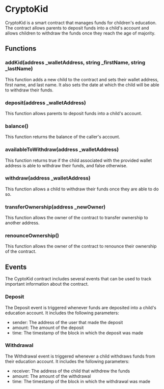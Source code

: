 # CryptoKid
CryptoKid is a smart contract that manages funds for children's education. The contract allows parents to deposit funds into a child's account and allows children to withdraw the funds once they reach the age of majority.

## Functions
###  addKid(address _walletAddress, string _firstName, string _lastName)
This function adds a new child to the contract and sets their wallet address, first name, and last name. It also sets the date at which the child will be able to withdraw their funds.

### deposit(address _walletAddress)
This function allows parents to deposit funds into a child's account.

### balance()
This function returns the balance of the caller's account.

### availableToWithdraw(address _walletAddress)
This function returns true if the child associated with the provided wallet address is able to withdraw their funds, and false otherwise.

### withdraw(address _walletAddress)
This function allows a child to withdraw their funds once they are able to do so.

### transferOwnership(address _newOwner)
This function allows the owner of the contract to transfer ownership to another address.

### renounceOwnership()
This function allows the owner of the contract to renounce their ownership of the contract.

## Events
The CyptoKid contract includes several events that can be used to track important information about the contract.

### Deposit
The Deposit event is triggered whenever funds are deposited into a child's education account. It includes the following parameters:
- sender: The address of the user that made the deposit
- amount: The amount of the deposit
- time: The timestamp of the block in which the deposit was made

### Withdrawal
The Withdrawal event is triggered whenever a child withdraws funds from their education account. It includes the following parameters:
- receiver: The address of the child that withdrew the funds
- amount: The amount of the withdrawal
- time: The timestamp of the block in which the withdrawal was made